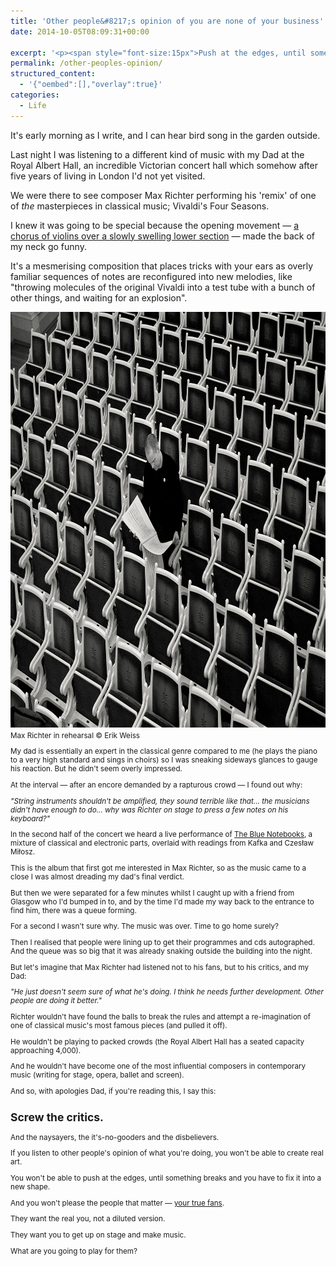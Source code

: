 ```yaml
---
title: 'Other people&#8217;s opinion of you are none of your business'
date: 2014-10-05T08:09:31+00:00

excerpt: '<p><span style="font-size:15px">Push at the edges, until something breaks and you have to fix it into a new shape.</span></p>'layout: post
permalink: /other-peoples-opinion/
structured_content:
  - '{"oembed":[],"overlay":true}'
categories:
  - Life
---
```

It's early morning as I write, and I can hear bird song in the garden outside.

Last night I was listening to a different kind of music with my Dad at the Royal Albert Hall, an incredible Victorian concert hall which somehow after five years of living in London I'd not yet visited.

We were there to see composer Max Richter performing his 'remix' of one of <em>the</em> masterpieces in classical music; Vivaldi's Four Seasons.

I knew it was going to be special because the opening movement — <a href="https://www.youtube.com/watch?v=g3fOVDTg9pU#t=78">a chorus of violins over a slowly swelling lower section</a> — made the back of my neck go funny.

It's a mesmerising composition that places tricks with your ears as overly familiar sequences of notes are reconfigured into new melodies, like "throwing molecules of the original Vivaldi into a test tube with a bunch of other things, and waiting for an explosion".

<img src="/media/max-richter-rehersal.jpg" alt="" width="1000" height="665" class="size-full wp-image-1944" />
<small>Max Richter in rehearsal © Erik Weiss</smalll>

My dad is essentially an expert in the classical genre compared to me (he plays the piano to a very high standard and sings in choirs) so I was sneaking sideways glances to gauge his reaction. But he didn't seem overly impressed.&nbsp;

At the interval — after an encore demanded by a rapturous crowd — I found out why:

<em>"String instruments shouldn't be amplified, they sound terrible like that... the musicians didn't have enough to do... why was Richter on stage to press a few notes on his keyboard?"</em>

In the second half of the concert we heard a live performance of <a href="http://www.amazon.co.uk/dp/B00JOCXMDC?tag=greig-21">The Blue Notebooks</a>, a mixture of classical and electronic parts, overlaid with readings from Kafka and Czesław Miłosz.

This is the album that first got me interested in Max Richter, so as the music came to a close I was almost dreading my dad's final verdict.

But then we were separated for a few minutes whilst I caught up with a friend from Glasgow who I'd bumped in to, and by the time I'd made my way back to the entrance to find him, there was a queue forming.

For a second I wasn't sure why. The music was over. Time to go home surely?

Then I realised that people were lining up to get their programmes and cds autographed. And the queue was so big that it was already snaking outside the building into the night.

But let's imagine that Max Richter had listened not to his fans, but to his critics, and my Dad:

<em>"He just doesn't seem sure of what he's doing. I think he needs further development. Other people are doing it better." &nbsp;</em>

Richter wouldn't have found the balls to break the rules and attempt a re-imagination of one of classical music's most famous pieces (and pulled it off).

He wouldn't be playing to packed crowds (the Royal Albert Hall has a seated capacity approaching 4,000).

And he wouldn't have become one of the most influential composers in contemporary music (writing for stage, opera, ballet and screen).

And so, with apologies Dad, if you're reading this, I say this:</p>

<h2>Screw the critics.</h2>

And the naysayers, the it's-no-gooders and the disbelievers.&nbsp;

If you listen to other people's opinion of what you're doing, you won't be able to create real art.

You won't be able to push at the edges, until something breaks and you have to fix it into a new shape.

And you won't please the people that matter — <a href="http://kk.org/thetechnium/2008/03/1000-true-fans/">your true fans</a>.&nbsp;

They want the real you, not a diluted version.

They want you to get up on stage and make music.

What are you going to play for them?